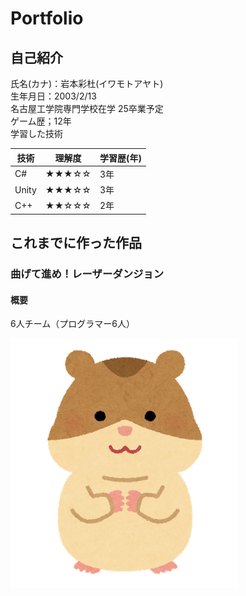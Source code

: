 # Portfolio

## 自己紹介
氏名(カナ)：岩本彩杜(イワモトアヤト)  
生年月日：2003/2/13  
名古屋工学院専門学校在学 25卒業予定  
ゲーム歴；12年  
学習した技術  

|技術 |理解度    |学習歴(年)|  
|-----|---------|----------|   
|C#   |★★★☆☆|3年       |   
|Unity|★★★☆☆|3年       |   
|C++  |★★☆☆☆|2年       |   


## これまでに作った作品
### 曲げて進め！レーザーダンジョン
#### 概要
6人チーム（プログラマー6人）  

![ごはん](/img/ham.png)
